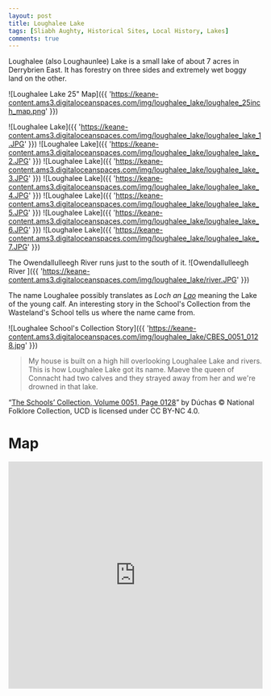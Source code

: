 ```yaml
---
layout: post
title: Loughalee Lake
tags: [Sliabh Aughty, Historical Sites, Local History, Lakes]
comments: true
---
```


Loughalee (also Loughaunlee) Lake is a small lake of about 7 acres in Derrybrien East. It has forestry on three sides and extremely wet boggy land on the other.

![Loughalee Lake 25" Map]({{ 'https://keane-content.ams3.digitaloceanspaces.com/img/loughalee_lake/loughalee_25inch_map.png' }})

![Loughalee Lake]({{ 'https://keane-content.ams3.digitaloceanspaces.com/img/loughalee_lake/loughalee_lake_1.JPG' }})
![Loughalee Lake]({{ 'https://keane-content.ams3.digitaloceanspaces.com/img/loughalee_lake/loughalee_lake_2.JPG' }})
![Loughalee Lake]({{ 'https://keane-content.ams3.digitaloceanspaces.com/img/loughalee_lake/loughalee_lake_3.JPG' }})
![Loughalee Lake]({{ 'https://keane-content.ams3.digitaloceanspaces.com/img/loughalee_lake/loughalee_lake_4.JPG' }})
![Loughalee Lake]({{ 'https://keane-content.ams3.digitaloceanspaces.com/img/loughalee_lake/loughalee_lake_5.JPG' }})
![Loughalee Lake]({{ 'https://keane-content.ams3.digitaloceanspaces.com/img/loughalee_lake/loughalee_lake_6.JPG' }})
![Loughalee Lake]({{ 'https://keane-content.ams3.digitaloceanspaces.com/img/loughalee_lake/loughalee_lake_7.JPG' }})

The Owendallulleegh River runs just to the south of it.
![Owendallulleegh River ]({{ 'https://keane-content.ams3.digitaloceanspaces.com/img/loughalee_lake/river.JPG' }})

The name Loughalee possibly translates as *Loch an [Lao](https://www.teanglann.ie/ga/fgb/lao)* meaning the Lake of the young calf. An interesting story in the School's Collection from the Wasteland's School tells us where the name came from.

![Loughalee School's Collection Story]({{ 'https://keane-content.ams3.digitaloceanspaces.com/img/loughalee_lake/CBES_0051_0128.jpg' }})
> My house is built on a high hill overlooking Loughalee Lake and rivers. This is how Loughalee Lake got its name. Maeve the queen of Connacht had two calves and they strayed away from her and we're drowned in that lake.

“[The Schools’ Collection, Volume 0051, Page 0128](https://www.duchas.ie/en/cbes/4583315/4578864)” by Dúchas © National Folklore Collection, UCD is licensed under CC BY-NC 4.0.

# Map
<iframe width="100%" height="450" frameborder="0" style="border:0" src="https://www.google.com/maps/embed/v1/place?q=53.066302,-8.557442&amp;key=AIzaSyBVNC6dbEIPRjV2os7cRJfSaEh7WLjx9ZQ&maptype=satellite"></iframe>